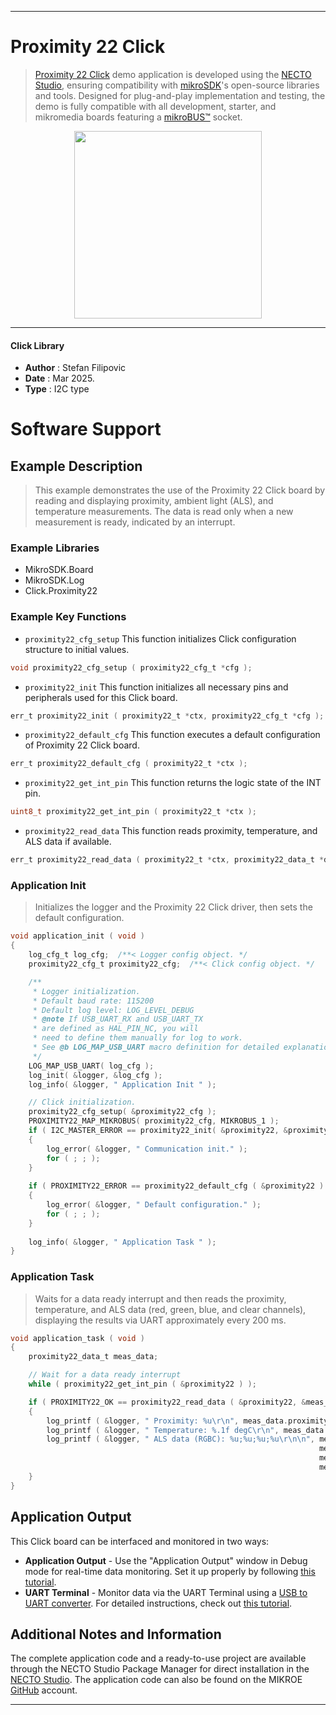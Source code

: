 
---
# Proximity 22 Click

> [Proximity 22 Click](https://www.mikroe.com/?pid_product=MIKROE-6552) demo application is developed using
the [NECTO Studio](https://www.mikroe.com/necto), ensuring compatibility with [mikroSDK](https://www.mikroe.com/mikrosdk)'s
open-source libraries and tools. Designed for plug-and-play implementation and testing, the demo is fully compatible with
all development, starter, and mikromedia boards featuring a [mikroBUS&trade;](https://www.mikroe.com/mikrobus) socket.

<p align="center">
  <img src="https://www.mikroe.com/?pid_product=MIKROE-6552&image=1" height=300px>
</p>

---

#### Click Library

- **Author**        : Stefan Filipovic
- **Date**          : Mar 2025.
- **Type**          : I2C type

# Software Support

## Example Description

> This example demonstrates the use of the Proximity 22 Click board by reading
and displaying proximity, ambient light (ALS), and temperature measurements.
The data is read only when a new measurement is ready, indicated by an interrupt.

### Example Libraries

- MikroSDK.Board
- MikroSDK.Log
- Click.Proximity22

### Example Key Functions

- `proximity22_cfg_setup` This function initializes Click configuration structure to initial values.
```c
void proximity22_cfg_setup ( proximity22_cfg_t *cfg );
```

- `proximity22_init` This function initializes all necessary pins and peripherals used for this Click board.
```c
err_t proximity22_init ( proximity22_t *ctx, proximity22_cfg_t *cfg );
```

- `proximity22_default_cfg` This function executes a default configuration of Proximity 22 Click board.
```c
err_t proximity22_default_cfg ( proximity22_t *ctx );
```

- `proximity22_get_int_pin` This function returns the logic state of the INT pin.
```c
uint8_t proximity22_get_int_pin ( proximity22_t *ctx );
```

- `proximity22_read_data` This function reads proximity, temperature, and ALS data if available.
```c
err_t proximity22_read_data ( proximity22_t *ctx, proximity22_data_t *data_out );
```

### Application Init

> Initializes the logger and the Proximity 22 Click driver, then sets the default configuration.

```c
void application_init ( void )
{
    log_cfg_t log_cfg;  /**< Logger config object. */
    proximity22_cfg_t proximity22_cfg;  /**< Click config object. */

    /** 
     * Logger initialization.
     * Default baud rate: 115200
     * Default log level: LOG_LEVEL_DEBUG
     * @note If USB_UART_RX and USB_UART_TX 
     * are defined as HAL_PIN_NC, you will 
     * need to define them manually for log to work. 
     * See @b LOG_MAP_USB_UART macro definition for detailed explanation.
     */
    LOG_MAP_USB_UART( log_cfg );
    log_init( &logger, &log_cfg );
    log_info( &logger, " Application Init " );

    // Click initialization.
    proximity22_cfg_setup( &proximity22_cfg );
    PROXIMITY22_MAP_MIKROBUS( proximity22_cfg, MIKROBUS_1 );
    if ( I2C_MASTER_ERROR == proximity22_init( &proximity22, &proximity22_cfg ) ) 
    {
        log_error( &logger, " Communication init." );
        for ( ; ; );
    }
    
    if ( PROXIMITY22_ERROR == proximity22_default_cfg ( &proximity22 ) )
    {
        log_error( &logger, " Default configuration." );
        for ( ; ; );
    }
    
    log_info( &logger, " Application Task " );
}
```

### Application Task

> Waits for a data ready interrupt and then reads the proximity, temperature,
and ALS data (red, green, blue, and clear channels), displaying the results via UART
approximately every 200 ms.

```c
void application_task ( void )
{
    proximity22_data_t meas_data;

    // Wait for a data ready interrupt
    while ( proximity22_get_int_pin ( &proximity22 ) );

    if ( PROXIMITY22_OK == proximity22_read_data ( &proximity22, &meas_data ) )
    {
        log_printf ( &logger, " Proximity: %u\r\n", meas_data.proximity );
        log_printf ( &logger, " Temperature: %.1f degC\r\n", meas_data.temperature );
        log_printf ( &logger, " ALS data (RGBC): %u;%u;%u;%u\r\n\n", meas_data.als.red, 
                                                                     meas_data.als.green, 
                                                                     meas_data.als.blue, 
                                                                     meas_data.als.clear );
    }
}
```

## Application Output

This Click board can be interfaced and monitored in two ways:
- **Application Output** - Use the "Application Output" window in Debug mode for real-time data monitoring.
Set it up properly by following [this tutorial](https://www.youtube.com/watch?v=ta5yyk1Woy4).
- **UART Terminal** - Monitor data via the UART Terminal using
a [USB to UART converter](https://www.mikroe.com/click/interface/usb?interface*=uart,uart). For detailed instructions,
check out [this tutorial](https://help.mikroe.com/necto/v2/Getting%20Started/Tools/UARTTerminalTool).

## Additional Notes and Information

The complete application code and a ready-to-use project are available through the NECTO Studio Package Manager for 
direct installation in the [NECTO Studio](https://www.mikroe.com/necto). The application code can also be found on
the MIKROE [GitHub](https://github.com/MikroElektronika/mikrosdk_click_v2) account.

---
